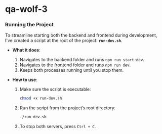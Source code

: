 # qa-wolf-3

### Running the Project

To streamline starting both the backend and frontend during development, I've created a script at the root of the project: **`run-dev.sh`**.

- **What it does**:

  1. Navigates to the backend folder and runs `npm run start:dev`.
  2. Navigates to the frontend folder and runs `npm run dev`.
  3. Keeps both processes running until you stop them.

- **How to use**:
  1. Make sure the script is executable:
     ```bash
     chmod +x run-dev.sh
     ```
  2. Run the script from the project’s root directory:
     ```bash
     ./run-dev.sh
     ```
  3. To stop both servers, press `Ctrl + C`.
